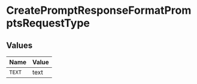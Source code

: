 # CreatePromptResponseFormatPromptsRequestType


## Values

| Name   | Value  |
| ------ | ------ |
| `TEXT` | text   |
